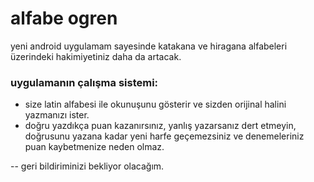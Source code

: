 # alfabe ogren

yeni android uygulamam sayesinde katakana ve hiragana alfabeleri üzerindeki hakimiyetiniz daha da artacak.

### uygulamanın çalışma sistemi:
- size latin alfabesi ile okunuşunu gösterir ve sizden orijinal halini yazmanızı ister.
- doğru yazdıkça puan kazanırsınız, yanlış yazarsanız dert etmeyin, doğrusunu yazana kadar yeni harfe geçemezsiniz ve denemeleriniz puan kaybetmenize neden olmaz.


 -- geri bildiriminizi bekliyor olacağım.
